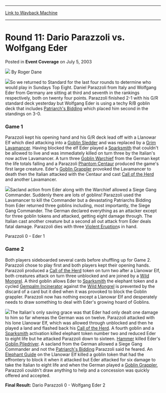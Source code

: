 
---
[Link to Wayback Machine](https://web.archive.org/web/20220518152055/https://magic.wizards.com/en/articles/archive/event-coverage/round-11-dario-parazzoli-vs-wolfgang-eder-2003-07-05)

[_metadata_:author]:- "Roger Dane"
[_metadata_:description]:- "So we returned to Standard for the last four rounds to determine who would play in Sundays Top Eight. Daniel Parazzoli from Italy and Wolfgang Eder from Germany are sitting at third and seventh in the rankings respectively, both on twenty four points."
[_metadata_:generator]:- "Drupal 7 (http://drupal.org)"
[_metadata_:node]:- "769681"
[_metadata_:publish_date]:- "2003-07-05"
[_metadata_:source]:- "div-main-content"
[_metadata_:title]:- "Round 11: Dario Parazzoli vs. Wolfgang Eder"
[_metadata_:wayback_capture_timestamp]:- "2022-05-18 15:20:55"
[_metadata_:wayback_raw_url]:- "https://web.archive.org/web/20220518152055id_/https://magic.wizards.com/en/articles/archive/event-coverage/round-11-dario-parazzoli-vs-wolfgang-eder-2003-07-05"
[_metadata_:wayback_url]:- "https://magic.wizards.com/en/articles/archive/event-coverage/round-11-dario-parazzoli-vs-wolfgang-eder-2003-07-05"
---


Round 11: Dario Parazzoli vs. Wolfgang Eder
===========================================



 Posted in **Event Coverage**
 on July 5, 2003 






![](https://media.magic.wizards.com/styles/auth_small/public/generic-avatar-150_585.png)
By Roger Dane











![](https://media.magic.wizards.com/image_legacy_migration/sideboard/images/euro03/a893.jpg)So we returned to Standard for the last four rounds to determine who would play in Sundays Top Eight. Daniel Parazzoli from Italy and Wolfgang Eder from Germany are sitting at third and seventh in the rankings respectively, both on twenty four points. Parazzoli finished 2-1 with his G/R standard deck yesterday but Wolfgang Eder is using a techy R/B goblin deck that includes [Patriarch's Bidding](https://gatherer.wizards.com/Pages/Card/Details.aspx?name=Patriarch%27s+Bidding) which placed him second in the standings on 3-0.

### Game 1

Parazzoli kept his opening hand and his G/R deck lead off with a Llanowar Elf which died attacking into a [Goblin Sledder](https://gatherer.wizards.com/Pages/Card/Details.aspx?name=Goblin+Sledder) and was replaced by a [Grim Lavamancer](https://gatherer.wizards.com/Pages/Card/Details.aspx?name=Grim+Lavamancer). Having blocked the elf Eder played a [Sparksmith](https://gatherer.wizards.com/Pages/Card/Details.aspx?name=Sparksmith) that couldn't be allowed to live and was immediately killed on turn three by the Italian's now active Lavamancer. A turn three [Goblin Warchief](https://gatherer.wizards.com/Pages/Card/Details.aspx?name=Goblin+Warchief) from the German kept the life totals falling and a Parazzoli [Phantom Centaur](https://gatherer.wizards.com/Pages/Card/Details.aspx?name=Phantom+Centaur) produced the game's first large creature. Eder's [Goblin Grappler](https://gatherer.wizards.com/Pages/Card/Details.aspx?name=Goblin+Grappler) provoked the Lavamancer to death then the Italian attacked with the Centaur and cast [Call of the Herd](https://gatherer.wizards.com/Pages/Card/Details.aspx?name=Call+of+the+Herd) and another Lavamancer.

![](https://media.magic.wizards.com/image_legacy_migration/sideboard/images/euro03/a894.jpg)Sacland action from Eder along with the Warchief allowed a Siege Gang Commander. Suddenly there are lots of goblins! Parazzoli used the Lavamancer to kill the Commander but a devastating Patriarchs Bidding from Eder returned three goblins including, most importantly, the Siege Gang Commander. The German declared everything as an attacker except for three goblin tokens and attacked, getting eight damage through. The Italian cast another creature but a second all out attack from Eder deals fatal damage. Parazzoli dies with three [Violent Eruption](https://gatherer.wizards.com/Pages/Card/Details.aspx?name=Violent+Eruption)s in hand.

Parazzoli 0 – Eder 1

### Game 2

Both players sideboarded several cards before shuffling up for Game 2. Parazzoli chose to play first and both players kept their opening hands. Parazzoli produced a [Call of the Herd](https://gatherer.wizards.com/Pages/Card/Details.aspx?name=Call+of+the+Herd) token on turn two after a Llanowar Elf, both creatures attack on turn three unblocked and are joined by a [Wild Mongrel](https://gatherer.wizards.com/Pages/Card/Details.aspx?name=Wild+Mongrel). A third goblin allows Eder to [Sparksmith](https://gatherer.wizards.com/Pages/Card/Details.aspx?name=Sparksmith) the elephant token and a cycled [Gempalm Incinerator](https://gatherer.wizards.com/Pages/Card/Details.aspx?name=Gempalm+Incinerator) against the [Wild Mongrel](https://gatherer.wizards.com/Pages/Card/Details.aspx?name=Wild+Mongrel) is prevented by the discard of a card but it died when it was provoked to block the Goblin grappler. Parazzoli now has nothing except a Llanowar Elf and desperately needs to draw something to deal with Eder's growing hoard of Goblins.

![](https://media.magic.wizards.com/image_legacy_migration/sideboard/images/euro03/a895.jpg)The Italian's only saving grace was that Eder had only dealt one damage to him so far whereas the German was on twelve. Parazzoli attacked with his lone Llanowar Elf, which was allowed through unblocked and then he played a land and flashed back his [Call of the Herd](https://gatherer.wizards.com/Pages/Card/Details.aspx?name=Call+of+the+Herd). A fourth goblin and a [Sparksmith](https://gatherer.wizards.com/Pages/Card/Details.aspx?name=Sparksmith) activation killed elephant token number two and reduced Eder to eight life but he attacked Parazzoli down to sixteen. [Hammer](https://gatherer.wizards.com/Pages/Card/Details.aspx?name=Hammer) killed Eder's [Goblin Piledriver](https://gatherer.wizards.com/Pages/Card/Details.aspx?name=Goblin+Piledriver). A sacland from the German allowed a Siege Gang Commander and not the [Patriarch's Bidding](https://gatherer.wizards.com/Pages/Card/Details.aspx?name=Patriarch%27s+Bidding) Parazzoli said he feared. An [Elephant Guide](https://gatherer.wizards.com/Pages/Card/Details.aspx?name=Elephant+Guide) on the Llanowar Elf killed a goblin token that had the effrontery to block it when it attacked but Eder attacked for six damage to take the Italian to eight life and when the German played a [Goblin Grappler](https://gatherer.wizards.com/Pages/Card/Details.aspx?name=Goblin+Grappler), Parazzoli couldn't draw anything to help and a concession was quickly offered and accepted.

**Final Result:** Dario Parazzoli 0 - Wolfgang Eder 2







